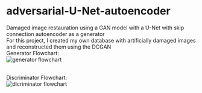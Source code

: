 # adversarial-U-Net-autoencoder
Damaged image restauration using a GAN model with a U-Net with skip connection autoencoder as a generator
<br>For this project, I created my own database with artificially damaged images and reconstructed them using the DCGAN
<br>Generator Flowchart:
<br>![generator flowchart](https://user-images.githubusercontent.com/106117736/208969818-9e95bc6c-4b63-4ba1-88c5-9c39bef58929.png)

<br>Discriminator Flowchart:
<br>![dicriminator flowchart](https://user-images.githubusercontent.com/106117736/208969932-582c24c6-10fe-4767-ab02-e64927404c77.png)
